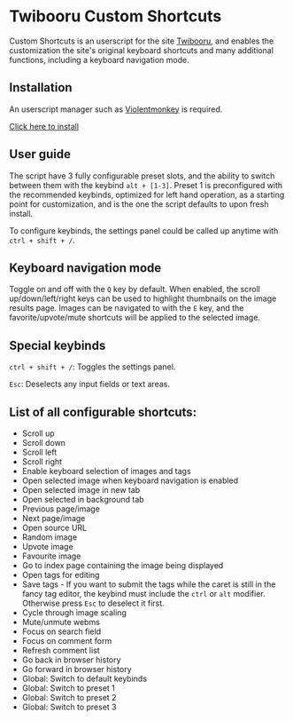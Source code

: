# Twibooru Custom Shortcuts

Custom Shortcuts is an userscript for the site [Twibooru](https://twibooru.org/), and enables the customization the site's original keyboard shortcuts and many additional functions, including a keyboard navigation mode.

## Installation
An userscript manager such as [Violentmonkey](https://violentmonkey.github.io/) is required.

[Click here to install](https://github.com/marktaiwan/Derpibooru-Custom-Shortcuts/raw/twibooru/custom-shortcuts.user.js)

## User guide
The script have 3 fully configurable preset slots, and the ability to switch between them with the keybind `alt + [1-3]`. Preset 1 is preconfigured with the recommended keybinds, optimized for left hand operation, as a starting point for customization, and is the one the script defaults to upon fresh install.

To configure keybinds, the settings panel could be called up anytime with `ctrl + shift + /`.

## Keyboard navigation mode
Toggle on and off with the `Q` key by default. When enabled, the scroll up/down/left/right keys can be used to highlight thumbnails on the image results page. Images can be navigated to with the `E` key, and the favorite/upvote/mute shortcuts will be applied to the selected image.

## Special keybinds
`ctrl + shift + /`: Toggles the settings panel.

`Esc`: Deselects any input fields or text areas.


## List of all configurable shortcuts:
- Scroll up
- Scroll down
- Scroll left
- Scroll right
- Enable keyboard selection of images and tags
- Open selected image when keyboard navigation is enabled
- Open selected image in new tab
- Open selected in background tab
- Previous page/image
- Next page/image
- Open source URL
- Random image
- Upvote image
- Favourite image
- Go to index page containing the image being displayed
- Open tags for editing
- Save tags - If you want to submit the tags while the caret is still in the fancy tag editor, the keybind must include the `ctrl` or `alt` modifier. Otherwise press `Esc` to deselect it first.
- Cycle through image scaling
- Mute/unmute webms
- Focus on search field
- Focus on comment form
- Refresh comment list
- Go back in browser history
- Go forward in browser history
- Global: Switch to default keybinds
- Global: Switch to preset 1
- Global: Switch to preset 2
- Global: Switch to preset 3